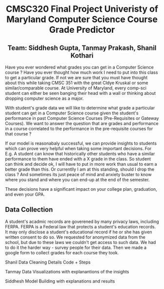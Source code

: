 <h1 align="center"> 
  CMSC320 Final Project 
  Univeristy of Maryland Computer Science Course Grade Predictor 
</h1>
<h2 align="center"> Team: Siddhesh Gupta, Tanmay Prakash, Shanil Kothari </h1>

<p> 
Have you ever wondered what grades you can get in a Computer Science course ? Have you ever thought how much work I need to put into this class to get a particular grade. If not we are sure that you must have thought about this while taking CMSC 351 with the great Cldye Kruskal or some similar/comparable course. At University of Maryland, every comp-sci student can either be seen banging their head with a wall or thinking about dropping computer science as a major.

  With student's grade data we will like to determine what grade a particular student can get in a Computer Science course given the student's performance in past Computer Science Courses (Pre-Requisites or Gateway Courses). We want to answer the question that are grades and performance in a course correlated to the performance in the pre-requisite courses for that course ? 
  
  If our model is reasonabaly successful, we can provide insights to students which can prove very helpful when taking some important decisions. For E.g. A student can know that historically other students who have a similar performance to them have ended with a X grade in the class. So student can think and decide ok, I will have to put in more work than usual to earn a better grade than this. Or currentlly I am at this standing, should I drop the class ? And sometimes its just peace of mind and anxiety buster to know where you stand and where you can end-up at the end of the semester.
  
  These decisions have a significant impact on your college plan, graduation, and even your GPA. 
</p>


<h2> Data Collection</h2>
<p>
A student's acadmic records are goverened by many privacy laws, including FERPA. FERPA is a Federal law that protects a student's education records. It may only disclose a student's educational record if he or she has given written consent to do so. We requested for anonymized data from the school, but due to these laws we couldn't get access to such data. We had to do it the harder way - survey people for their data. Then we made a google form to collect grades for each course they took. 
</p>

<p> Shanil Data Cleaning Details Code + Steps </p>
<p> Tanmay Data Visualizations with explanantions of the insights </p>
<p> Siddhesh Model Building with explanations and results </p>
